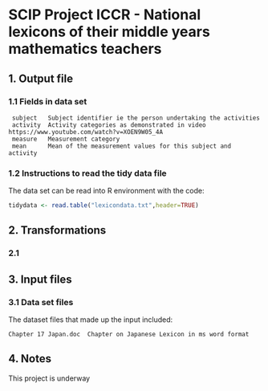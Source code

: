 # SCIP Project ICCR - National lexicons of their middle years mathematics teachers

## 1. Output file

### 1.1 Fields in data set
```
 subject   Subject identifier ie the person undertaking the activities 
 activity  Activity categories as demonstrated in video https://www.youtube.com/watch?v=XOEN9W05_4A 
 measure   Measurement category 
 mean      Mean of the measurement values for this subject and activity 
```


### 1.2 Instructions to read the tidy data file
The data set can be read into R environment with the code:
```r
tidydata <- read.table("lexicondata.txt",header=TRUE)
```
 

## 2. Transformations

### 2.1 

## 3. Input files

### 3.1 Data set files 

The dataset files that made up the input included:
```
Chapter 17 Japan.doc  Chapter on Japanese Lexicon in ms word format

```


## 4. Notes
This project is underway
